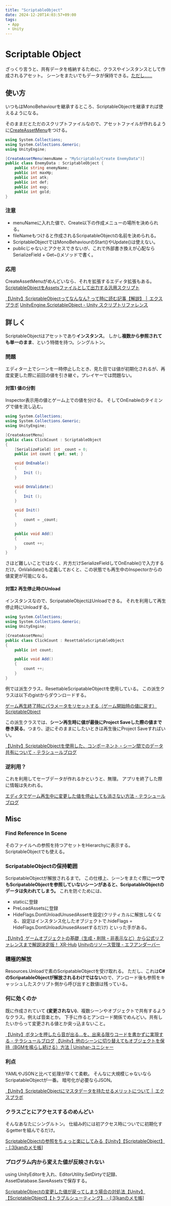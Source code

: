 ```yaml
---
title: "ScriptableObject"
date: 2024-12-20T14:03:57+09:00
tags: 
 - App
 - Unity
---
```


# Scriptable Object

ざっくり言うと、共有データを格納するために、クラスやインスタンスとして作成されるアセット。
シーンをまたいでもデータが保持できる。[ただし……](#ScripatableObjectの保持範囲)

## 使い方
いつもはMonoBehaviourを継承するところ、ScriptableObjectを継承すれば使えるようになる。

そのままだとただのスクリプトファイルなので、アセットファイルが作れるように[CreateAssetMenu](UnityのAttribute（属性）についてまとめてメモる。%20-%20テラシュールブログ.md)をつける。

```csharp
using System.Collections;
using System.Collections.Generic;
using UnityEngine;

[CreateAssetMenu(menuName = "MyScriptable/Create EnemyData")]
public class EnemyData : ScriptableObject {
	public string enemyName;
	public int maxHp;
	public int atk;
	public int def;
	public int exp;
	public int gold;
}
```

### 注意
- menuNameに入れた値で、Create以下の作成メニューの場所を決められる。
- fileNameもつけると作成されるScripatableObjectの名前を決められる。
- ScriptableObjectではMonoBehaviourのStart()やUpdate()は使えない。
- publicじゃないとアクセスできないが、これで外部書き換えが心配ならSerializeField + Get~()メソッドで書く。


### 応用
CreateAssetMenuがめんどいなら、それを拡張するエディタ拡張もある。
[ScriptableObjectをAssetsファイルとして出力する汎用スクリプト](https://gist.github.com/tsubaki/5149402)


[【Unity】ScriptableObjectってなんなん? って時に読む記事【解説】 │ エクスプラボ](https://ekulabo.com/about-scriptable-object)
[UnityEngine.ScriptableObject - Unity スクリプトリファレンス](http://docs.unity3d.com/ja/current/ScriptReference/ScriptableObject.html)

## 詳しく
ScriptableObjectはアセットであり**インスタンス**。
しかし**複数から参照されても単一のまま**、という特徴を持つ。シングルトン。

### 問題
エディター上でシーンを一時停止したとき、見た目では値が初期化されるが、再度変更した際に前回の値を引き継ぐ。プレイヤーでは問題ない。

#### 対策1 値の分割
Inspector表示用の値とゲーム上での値を分ける。
そしてOnEnableのタイミングで値を流し込む。

```csharp
using System.Collections;
using System.Collections.Generic;
using UnityEngine;

[CreateAssetMenu]
public class ClickCount : ScriptableObject
{
	[SerializeField] int _count = 0;
	public int count { get; set; }

	void OnEnable()
	{
		Init ();
	}

	void OnValidate()
	{
		Init ();
	}

	void Init()
	{
		count = _count;
	}

	public void Add()
	{
		count ++;
	}
}
```

さほど難しいことではなく、片方だけSerializeFieldしてOnEnable()で入力するだけ。OnValidate()も定義しておくと、この状態でも再生中のInspectorからの値変更が可能になる。

#### 対策2 再生停止時のUnload
インスタンスなので、ScripatableObjectはUnloadできる。
それを利用して再生停止時にUnloadする。

```csharp
using System.Collections;
using System.Collections.Generic;
using UnityEngine;

[CreateAssetMenu]
public class ClickCount : ResettableScriptableObject
{
	public int count;

	public void Add()
	{
		count ++;
	}
}
```

例では派生クラス、ResettableScripatableObjectを使用している。
この派生クラスは以下のgistからダウンロードする。

[ゲーム再生終了時にパラメータをリセットする（ゲーム開始時の値に戻す）ScriptableObject](https://gist.github.com/tsubaki/6bacf17a930e686722a9cecdc4900344)

この派生クラスでは、**シーン再生時に値が最後にProject Saveした際の値まで巻き戻る**。つまり、逆にそのままにしたいときは再生後にProject Saveすればいい。

[【Unity】ScriptableObjectを使用した、コンポーネント・シーン間でのデータ共有について - テラシュールブログ](https://tsubakit1.hateblo.jp/entry/2017/06/19/233000#%E3%82%A2%E3%82%BB%E3%83%83%E3%83%88%E3%82%92%E5%8B%9D%E6%89%8B%E3%81%AB%E9%96%8B%E6%94%BE%E3%81%95%E3%81%9B%E3%81%AA%E3%81%84%E6%96%B9%E6%B3%95)

### 逆利用？
これを利用してセーブデータが作れるかというと、無理。
アプリを終了した際に情報は失われる。

[エディタでゲーム再生中に変更した値を停止しても消さない方法 - テラシュールブログ](https://tsubakit1.hateblo.jp/entry/20130929/1380459054)

## Misc
### Find Reference In Scene
そのファイルへの参照を持つアセットをHierarchyに表示する。
ScriptableObjectでも使える。

### ScripatableObjectの保持範囲
ScripatableObjectが解放されるまで。
この仕様上、シーンをまたぐ際に**一つでもScripatableObjectを参照していないシーンがあると、ScripatableObjectのデータは失われてしまう。**
これを防ぐためには、
- staticに登録
- PreLoadAssetsに登録
- HideFlags.DontUnloadUnusedAssetを設定(クリティカルに解放しなくなる、設定はインスタンス化したオブジェクトで.hideFlags = HideFlags.DontUnloadUnusedAssetするだけ)
といった手がある。

[【Unity】ゲームオブジェクトの基礎（生成・削除・非表示など）から公式リファレンスまで解説決定版！  XR-Hub](Others/【Unity】ゲームオブジェクトの基礎（生成・削除・非表示など）から公式リファレンスまで解説決定版！%20%20XR-Hub.md)
[Unityのリソース管理 - エフアンダーバー](https://www.f-sp.com/entry/2016/09/03/140006)

### 積極的解放
Resources.Unloadで素のScripatableObjectを受け取れる。
ただし、これは**C#のScripatableObjectが解放されるわけではない**ので、アンロード後も参照をキャッシュしたスクリプト側から呼び出すと数値は残っている。

### 何に効くのか
既に作成されていて **(変更されない)**、複数シーンやオブジェクトで共有するようなクラス。例えば音楽とか。
下手に作るとアンロード関係でめんどい。共有したいからって変更される値とか突っ込まないこと。

[【Unity】ボタンを押したら音が出る…を、出来る限りコードを書かずに実現する - テラシュールブログ](https://tsubakit1.hateblo.jp/entry/2017/06/13/235900)
[【Unity】他のシーンに切り替えてもオブジェクトを保持（BGMを鳴らし続ける）方法 \| Unishar-ユニシャー](https://miyagame.net/dontdestroyonload-obj/)

### 利点
YAMLやJSONと比べて処理が早くて柔軟。
そんなに大規模じゃないならScripatableObjectが一番。
暗号化が必要ならJSON。

[【Unity】ScriptableObjectにマスタデータを持たせるメリットについて │ エクスプラボ](https://ekulabo.com/scriptableobject-for-master-data#outline__4_7)

### クラスごとにアクセスするのめんどい
そんなあなたにシングルトン。
仕組み的には初アクセス時についでに初期化するgetterを組んでるだけ。

[ScriptableObjectの参照をちょっと楽にしてみる【Unity】【ScriptableObject】 - (:3\[kanのメモ帳\]](https://kan-kikuchi.hatenablog.com/entry/ScriptableObject_Entity)

### プログラム内から変えた値が反映されない
using UnityEditorを入れ、EditorUtility.SetDirtyで記録、AssetDatabase.SaveAssetsで保存する。

[ScriptableObjectの変更した値が戻ってしまう場合の対処法【Unity】【ScriptableObject】【トラブルシューティング】 - (:3\[kanのメモ帳\]](https://kan-kikuchi.hatenablog.com/entry/ScriptableObject_SetDirty_SaveAssets)